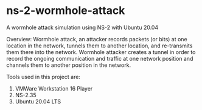 # ns-2-wormhole-attack
A wormhole attack simulation using NS-2 with Ubuntu 20.04

Overview: 
Wormhole attack, an attacker records packets (or bits) at one location in the network, tunnels them to another location, and re-transmits them there into the network. 
Wormhole attacker creates a tunnel in order to record the ongoing communication and traffic at one network position and channels them to another position in the network.


Tools used in this project are: 
1. VMWare Workstation 16 Player
2. NS-2.35
3. Ubuntu 20.04 LTS
